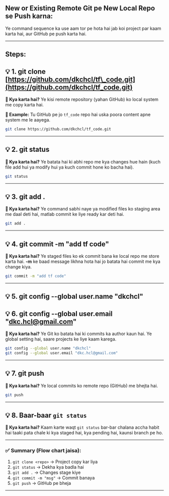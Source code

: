 ## New or Existing Remote Git pe New Local Repo se Push karna:

Ye command sequence ka use aam tor pe hota hai jab koi project par kaam karta hai, aur GitHub pe push karta hai.

---
## Steps:

## 💡 **1. git clone [https://github.com/dkchcl/tf\_code.git](https://github.com/dkchcl/tf_code.git)**

**📌 Kya karta hai?**
Ye kisi remote repository (yahan GitHub) ko local system me copy karta hai.

**🧠 Example:**
Tu GitHub pe jo `tf_code` repo hai uska poora content apne system me le aayega.

```bash
git clone https://github.com/dkchcl/tf_code.git
```

---

## 💡 **2. git status**

**📌 Kya karta hai?**
Ye batata hai ki abhi repo me kya changes hue hain (kuch file add hui ya modify hui ya kuch commit hone ko bacha hai).

```bash
git status
```

---

## 💡 **3. git add .**

**📌 Kya karta hai?**
Ye command sabhi naye ya modified files ko staging area me daal deti hai, matlab commit ke liye ready kar deti hai.

```bash
git add .
```

---

## 💡 **4. git commit -m "add tf code"**

**📌 Kya karta hai?**
Ye staged files ko ek commit bana ke local repo me store karta hai.
**-m** ke baad message likhna hota hai jo batata hai commit me kya change kiya.

```bash
git commit -m "add tf code"
```

---

## 💡 **5. git config --global user.name "dkchcl"**

## 💡 **6. git config --global user.email "[dkc.hcl@gmail.com](mailto:dkc.hcl@gmail.com)"**

**📌 Kya karta hai?**
Ye Git ko batata hai ki commits ka author kaun hai. Ye global setting hai, saare projects ke liye kaam karega.

```bash
git config --global user.name "dkchcl"
git config --global user.email "dkc.hcl@gmail.com"
```

---

## 💡 **7. git push**

**📌 Kya karta hai?**
Ye local commits ko remote repo (GitHub) me bhejta hai.

```bash
git push
```
---

## 💡 **8. Baar-baar `git status`**

**📌 Kya karta hai?**
Kaam karte waqt `git status` bar-bar chalana accha habit hai taaki pata chale ki kya staged hai, kya pending hai, kaunsi branch pe ho.

---

### ✅ **Summary (Flow chart jaisa):**

1. `git clone <repo>` → Project copy kar liya
2. `git status` → Dekha kya badla hai
3. `git add .` → Changes stage kiye
4. `git commit -m "msg"` → Commit banaya
5. `git push` → GitHub pe bheja

---


